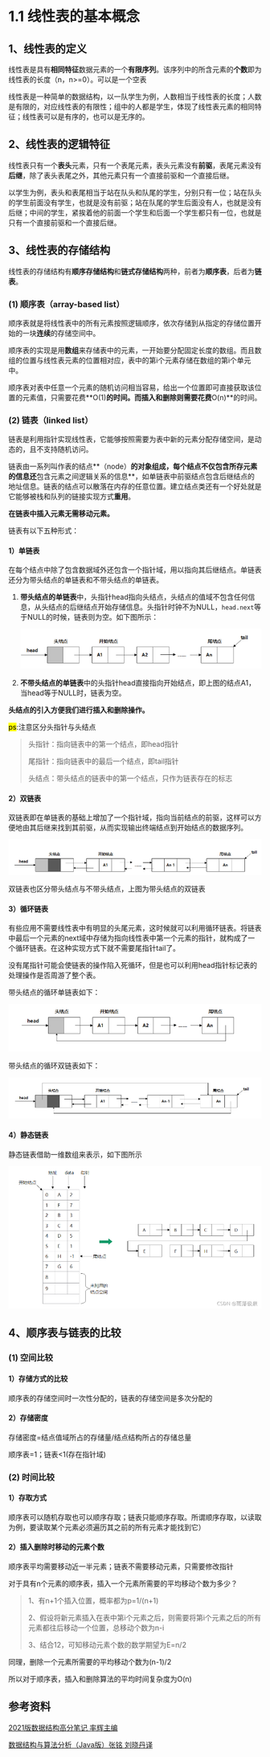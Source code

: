 

# 1.1 线性表的基本概念

## 1、线性表的定义

线性表是具有**相同特征**数据元素的一个**有限序列**。该序列中的所含元素的**个数**即为线性表的长度（n，n>=0）。可以是一个空表

线性表是一种简单的数据结构，以一队学生为例，人数相当于线性表的长度；人数是有限的，对应线性表的有限性；组中的人都是学生，体现了线性表元素的相同特征；线性表可以是有序的，也可以是无序的。

## 2、线性表的逻辑特征

线性表只有一个**表头**元素，只有一个表尾元素，表头元素没有**前驱**，表尾元素没有**后继**，除了表头表尾之外，其他元素只有一个直接前驱和一个直接后继。

以学生为例，表头和表尾相当于站在队头和队尾的学生，分别只有一位；站在队头的学生前面没有学生，也就是没有前驱；站在队尾的学生后面没有人，也就是没有后继；中间的学生，紧挨着他的前面一个学生和后面一个学生都只有一位，也就是只有一个直接前驱和一个直接后继。

## 3、线性表的存储结构

线性表的存储结构有**顺序存储结构**和**链式存储结构**两种，前者为**顺序表**，后者为**链表**。

### (1) 顺序表（array-based list）

顺序表就是将线性表中的所有元素按照逻辑顺序，依次存储到从指定的存储位置开始的一块**连续**的存储空间中。

顺序表的实现是用**数组**来存储表中的元素，一开始要分配固定长度的数组。而且数组的位置与线性表元素的位置相对应，表中的第i个元素存储在数组的第i个单元中。

顺序表对表中任意一个元素的随机访问相当容易，给出一个位置即可直接获取该位置的元素值，只需要花费**O(1)**的时间。而插入和删除则需要花费**O(n)**的时间。

### (2) 链表（linked list）

链表是利用指针实现线性表，它能够按照需要为表中新的元素分配存储空间，是动态的，且不支持随机访问。

链表由一系列叫作表的结点**（node）**的对象组成，每个结点不仅包含所存元素的信息还**包含元素之间逻辑关系的信息**，如单链表中前驱结点包含后继结点的地址信息。链表的结点可以散落在内存的任意位置。建立结点类还有一个好处就是它能够被栈和队列的链接实现方式**重用**。

**在链表中插入元素无需移动元素。**

链表有以下五种形式：

#### 1）单链表

 在每个结点中除了包含数据域外还包含一个指针域，用以指向其后继结点。单链表还分为带头结点的单链表和不带头结点的单链表。

1. **带头结点的单链表**中，头指针head指向头结点，头结点的值域不包含任何信息，从头结点的后继结点开始存储信息。头指针时钟不为NULL，`head.next`等于NULL的时候，链表则为空。如下图所示：

   ![](https://raw.githubusercontent.com/yijunquan-afk/img-bed-1/main/img/c85d687263c64ff183594a745d441af1.png)

2. **不带头结点的单链表**中的头指针head直接指向开始结点，即上图的结点A1，当head等于NULL时，链表为空。

**头结点的引入方便我们进行插入和删除操作。**

<mark>ps</mark>:注意区分头指针与头结点

> 头指针：指向链表中的第一个结点，即head指针
>
> 尾指针：指向链表中的最后一个结点，即tail指针
>
> 头结点：带头结点的链表中的第一个结点，只作为链表存在的标志

#### 2）双链表

双链表即在单链表的基础上增加了一个指针域，指向当前结点的前驱，这样可以方便地由其后继来找到其前驱，从而实现输出终端结点到开始结点的数据序列。

![在这里插入图片描述](https://raw.githubusercontent.com/yijunquan-afk/img-bed-1/main/img/89c3c69ce221418889263cee2879c972.png)

双链表也区分带头结点与不带头结点，上图为带头结点的双链表

#### 3）循环链表

有些应用不需要线性表中有明显的头尾元素，这时候就可以利用循环链表。将链表中最后一个元素的next域中存储为指向线性表中第一个元素的指针，就构成了一个循环链表。在这种实现方式下就不需要尾指针tail了。

没有尾指针可能会使链表的操作陷入死循环，但是也可以利用head指针标记表的处理操作是否周游了整个表。

带头结点的循环单链表如下：

![img](https://raw.githubusercontent.com/yijunquan-afk/img-bed-1/main/img/393fa4dd9b7444a183c12dbf77a90bca.png)

带头结点的循环双链表如下：

![在这里插入图片描述](https://raw.githubusercontent.com/yijunquan-afk/img-bed-1/main/img/9eb028d96bcb443e9c0abeaf8b55633f.png)

#### 4）静态链表

静态链表借助一维数组来表示，如下图所示

![img](https://raw.githubusercontent.com/yijunquan-afk/img-bed-1/main/img/936b0f0b10b243f4930f2efccafe8949.png)

## 4、顺序表与链表的比较

### (1) 空间比较

#### 1）存储方式的比较

顺序表的存储空间时一次性分配的，链表的存储空间是多次分配的

#### 2）存储密度

存储密度=结点值域所占的存储量/结点结构所占的存储总量

顺序表=1；链表<1(存在指针域)

### (2) 时间比较

#### 1）存取方式

顺序表可以随机存取也可以顺序存取；链表只能顺序存取。所谓顺序存取，以读取为例，要读取某个元素必须遍历其之前的所有元素才能找到它）

#### 2）插入删除时移动的元素个数

顺序表平均需要移动近一半元素；链表不需要移动元素，只需要修改指针

对于具有n个元素的顺序表，插入一个元素所需要的平均移动个数为多少？

> 1、有n+1个插入位置，概率都为p=1/(n+1)
>
> 2、假设将新元素插入在表中第i个元素之后，则需要将第i个元素之后的所有元素都往后移动一个位置，总移动个数为n-i
>
> 3、结合12，可知移动元素个数的数学期望为E=n/2

同理，删除一个元素所需要的平均移动个数为(n-1)/2

所以对于顺序表，插入和删除算法的平均时间复杂度为O(n)

## 参考资料

[2021版数据结构高分笔记 率辉主编]()

[数据结构与算法分析（Java版）张铭 刘晓丹译]()


